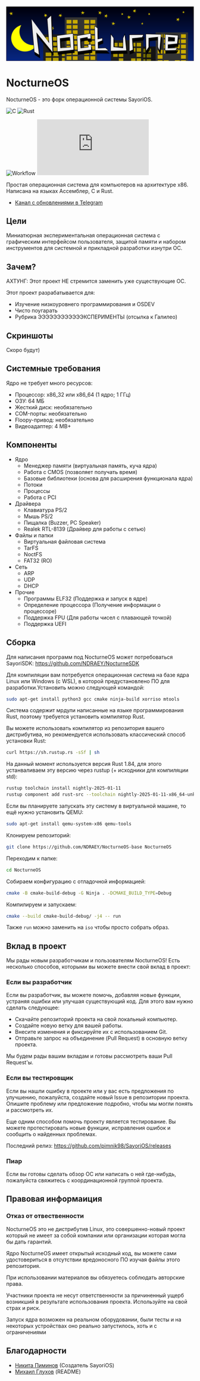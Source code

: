 ![NocturneOS](static/NocturneOS.png)

# NocturneOS

NocturneOS - это форк операционной системы SayoriOS.

![C](https://img.shields.io/badge/c-%2300599C.svg?style=for-the-badge&logo=c&logoColor=white)
![Rust](https://img.shields.io/badge/rust-%239A0000.svg?style=for-the-badge&logo=rust&logoColor=white)


![Workflow](https://github.com/NDRAEY/NocturneOS-base/actions/workflows/Nocturne-Auto.yml/badge.svg)
![Warnings](https://badgen.net/https/ndraey.github.io/NocturneOS-base/warning_count.txt)

Простая операционная система для компьютеров на архитектуре x86. Написана на языках Ассемблер, C и Rust.

* [Канал с обновлениями в Telegram](https://t.me/ndraey_ch)

## Цели

Миниатюрная экспериментальная операционная система с графическим интерфейсом пользователя, защитой памяти и набором инструментов для системной и прикладной разработки изнутри ОС.

## Зачем?

АХТУНГ: Этот проект НЕ стремится заменить уже существующие ОС.

Этот проект разрабатывается для:

- Изучение низкоуровнего программирования и OSDEV
- Чисто поугарать
- Рубрика ЭЭЭЭЭЭЭЭЭЭЭЭКСПЕРИМЕНТЫ (отсылка к Галилео)

## Скриншоты

Скоро будут)

## Системные требования

Ядро не требует много ресурсов:
- Процессор: x86_32 или x86_64 (1 ядро; 1 ГГц)
- ОЗУ: 64 МБ
- Жесткий диск: необязательно
- COM-порты: необязательно
- Floopy-привод: необязательно
- Видеоадаптер: 4 MB+

## Компоненты
- Ядро
  - Менеджер памяти (виртуальная память, куча ядра)
  - Работа с CMOS (позволяет получать время)
  - Базовые библиотеки (основа для расширения функционала ядра)
  - Потоки
  - Процессы
  - Работа с PCI
- Драйвера
  - Клавиатура PS/2
  - Мышь PS/2
  - Пищалка (Buzzer, PC Speaker)
  - Realek RTL-8139 (Драйвер для работы с сетью)
- Файлы и папки
  - Виртуальная файловая система
  - TarFS
  - NoctFS
  - FAT32 (RO)
- Сеть
  - ARP
  - UDP
  - DHCP
- Прочие
  - Программы ELF32 (Поддержка и запуск в ядре)
  - Определение процессора (Получение информации о процессоре)
  - Поддержка FPU (Для работы чисел с плавающей точкой)
  - Поддержка UEFI

## Сборка

Для написания программ под NocturneOS может потребоваться SayoriSDK: https://github.com/NDRAEY/NocturneSDK

Для компиляции вам потребуется операционная система на базе ядра Linux или Windows (с WSL), в которой предустановлено ПО для разработки.Установить можно следующей командой:

```bash
sudo apt-get install python3 gcc cmake ninja-build xorriso mtools
```

Система содержит мрдули написанные на языке программирования Rust, поэтому требуется установить компилятор Rust.

Вы можете использовать компилятор из репозитория вашего дистрибутива, но рекомендуется использовать классический способ установки Rust:
```bash
curl https://sh.rustup.rs -sSf | sh
```

На данный момент используется версия Rust 1.84, для этого устанваливаем эту версию через rustup (+ исходники для компиляции std):
```bash
rustup toolchain install nightly-2025-01-11
rustup component add rust-src --toolchain nightly-2025-01-11-x86_64-unknown-linux-gnu
```

Если вы планируете запускать эту систему в виртуальной машине, то ещё нужно установить QEMU:

```bash
sudo apt-get install qemu-system-x86 qemu-tools
```

Клонируем репозиторий:

```bash
git clone https://github.com/NDRAEY/NocturneOS-base NocturneOS
```

Переходим к папке:

```bash
cd NocturneOS
```

Собираем конфигурацию с отладочной информацией:

```bash
cmake -B cmake-build-debug -G Ninja . -DCMAKE_BUILD_TYPE=Debug
```

Компилируем и запускаем:

```bash
cmake --build cmake-build-debug/ -j4 -- run
```

Также `run` можно заменить на `iso` чтобы просто собрать образ.

## <a id="contibution">Вклад в проект</a>

Мы рады новым разработчикам и пользователям NocturneOS! Есть несколько способов, которыми вы можете внести свой вклад в проект:

### <a id="developers">Если вы разработчик</a>

Если вы разработчик, вы можете помочь, добавляя новые функции, устраняя ошибки или улучшая существующий код. Для этого вам нужно сделать следующее:

- Скачайте репозиторий проекта на свой локальный компьютер.
- Создайте новую ветку для вашей работы.
- Внесите изменения и фиксируйте их с использованием Git.
- Отправьте запрос на объединение (Pull Request) в основную ветку проекта.

Мы будем рады вашим вкладам и готовы рассмотреть ваши Pull Request'ы.

### <a id="testers">Если вы тестировщик</a>

Если вы нашли ошибку в проекте или у вас есть предложения по улучшению, пожалуйста, создайте новый Issue в репозитории проекта. Опишите проблему или предложение подробно, чтобы мы могли понять и рассмотреть их.

Еще одним способом помочь проекту является тестирование. Вы можете протестировать новые функции, исправления ошибок и сообщить о найденных проблемах.

Последний релиз: https://github.com/pimnik98/SayoriOS/releases

### <a id="adv">Пиар</a>

Если вы готовы сделать обзор ОС или написать о ней где-нибудь, пожалуйста свяжитесь с координационной группой проекта.

## <a id="legalinfo">Правовая информаиция<a/>

### <a id="denialofresponsibility">Отказ от отвественности</a>

NocturneOS это не дистрибутив Linux, это совершенно-новый проект который не имеет за собой компании или организации которая могла бы дать гарантий.

Ядро NocturneOS имеет открытый исходный код, вы можете сами удостовериться в отсутствии вредоносного ПО изучая файлы этого репозитория.

При использовании материалов вы обязуетесь соблюдать авторские права.

Участники проекта не несут ответственности за причиненный ущерб возникший в результате использования проекта. Используйте на свой страх и риск.

Запуск ядра возможен на реальном оборудовании, были тесты и на некоторых устройствах оно реально запустилось, хоть и с ограничениями

## <a id="contributors">Благодарности</a>

* [Никита Пиминов](https://github.com/pimnik98) (Создатель SayoriOS)
* [Михаил Глухов](https://github.com/rigidus) (README)
